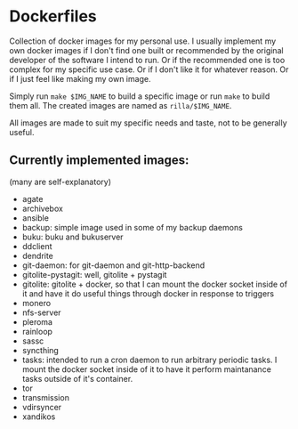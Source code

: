 # Dockerfiles

Collection of docker images for my personal use. I usually implement my own
docker images if I don't find one built or recommended by the original
developer of the software I intend to run. Or if the recommended one is too
complex for my specific use case. Or if I don't like it for whatever reason. Or
if I just feel like making my own image.

Simply run `make $IMG_NAME` to build a specific image or run `make` to build them
all.
The created images are named as `rilla/$IMG_NAME`.

All images are made to suit my specific needs and taste, not to be generally
useful.

## Currently implemented images:

(many are self-explanatory)

* agate
* archivebox
* ansible
* backup: simple image used in some of my backup daemons
* buku: buku and bukuserver
* ddclient
* dendrite
* git-daemon: for git-daemon and git-http-backend
* gitolite-pystagit: well, gitolite + pystagit
* gitolite: gitolite + docker, so that I can mount the docker socket inside of
  it and have it do useful things through docker in response to triggers
* monero
* nfs-server
* pleroma
* rainloop
* sassc
* syncthing
* tasks: intended to run a cron daemon to run arbitrary periodic tasks. I mount
  the docker socket inside of it to have it perform maintanance tasks outside
  of it's container.
* tor
* transmission
* vdirsyncer
* xandikos
